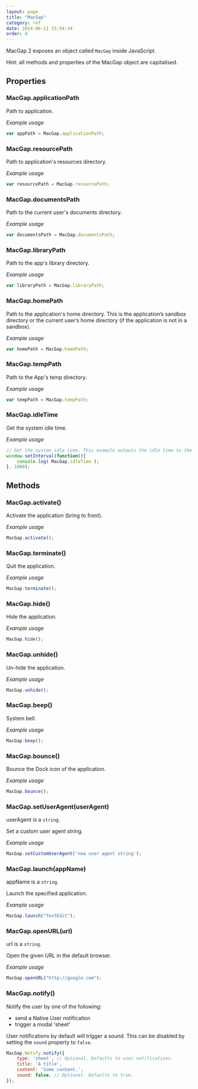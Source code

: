 ```yaml
---
layout: page
title: "MacGap"
category: ref
date: 2014-06-11 15:54:34
order: 0
---
```


MacGap 2 exposes an object called `MacGap` inside JavaScript. 

Hint: all methods and properties of the MacGap object are capitalised.

## Properties

### MacGap.applicationPath

Path to application.

*Example usage*

```js
var appPath = MacGap.applicationPath;
```

### MacGap.resourcePath

Path to application's resources directory.

*Example usage*

```js
var resourcePath = MacGap.resourcePath;
```

### MacGap.documentsPath

Path to the current user's documents directory.

*Example usage*

```js
var documentsPath = MacGap.documentsPath;
```

### MacGap.libraryPath

Path to the app's library directory.

*Example usage*

```js
var libraryPath = MacGap.libraryPath;
```

### MacGap.homePath

Path to the application's home directory. This is the application’s sandbox directory or the current user’s home directory (if the application is not in a sandbox).

*Example usage*

```js
var homePath = MacGap.homePath;
```

### MacGap.tempPath

Path to the App's temp directory.

*Example usage*

```js
var tempPath = MacGap.tempPath;
```

### MacGap.idleTime

Get the system idle time.

*Example usage*

```js
// Get the system idle time. This example outputs the idle time to the console once per second.
window.setInterval(function(){
    console.log( MacGap.idleTime );
}, 1000);
```

## Methods

### MacGap.activate()

Activate the application (bring to front).

*Example usage*

```js
MacGap.activate();
```

### MacGap.terminate()

Quit the application.

*Example usage*

```js
MacGap.terminate();
```

### MacGap.hide()

Hide the application.

*Example usage*

```js
MacGap.hide();
```

### MacGap.unhide()

Un-hide the application.

*Example usage*

```js
MacGap.unhide();
```

### MacGap.beep()

System bell.

*Example usage*

```js
MacGap.beep();
```

### MacGap.bounce()

Bounce the Dock icon of the application.

*Example usage*

```js
MacGap.bounce();
```

### MacGap.setUserAgent(userAgent)

userAgent is a `string`.

Set a custom user agent string.

*Example usage*

```js
MacGap.setCustomUserAgent('new user agent string');
```

### MacGap.launch(appName)

appName is a `string`.

Launch the specified application.

*Example usage*

```js
MacGap.launch("TextEdit");
```

### MacGap.openURL(url)

url is a `string`.

Open the given URL in the default browser.

*Example usage*

```js
MacGap.openURL("http://google.com");
```


### MacGap.notify()

Notify the user by one of the following:

* send a Native User notification
* trigger a modal 'sheet'

User notifications by default will trigger a sound. This can be disabled by setting the `sound` property to `false`.

```js
MacGap.Notify.notify({
    type: 'sheet', // Optional. Defaults to user notifications.
    title: 'A title',
    content: 'Some content.',
    sound: false, // Optional. Defaults to true.
});
```
